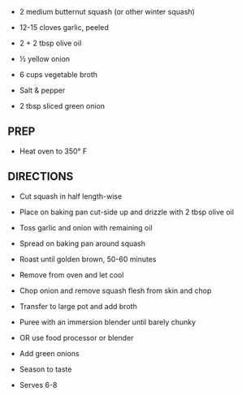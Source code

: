 - 2 medium butternut squash (or other winter squash)

- 12-15 cloves garlic, peeled

- 2 + 2 tbsp olive oil

- ½ yellow onion

- 6 cups vegetable broth

- Salt & pepper

- 2 tbsp sliced green onion

## PREP

- Heat oven to 350° F

## DIRECTIONS

- Cut squash in half length-wise

- Place on baking pan cut-side up and drizzle with 2 tbsp olive oil

- Toss garlic and onion with remaining oil

- Spread on baking pan around squash

- Roast until golden brown, 50-60 minutes

- Remove from oven and let cool

- Chop onion and remove squash flesh from skin and chop

- Transfer to large pot and add broth

- Puree with an immersion blender until barely chunky

- OR use food processor or blender

- Add green onions

- Season to taste

- Serves 6-8
